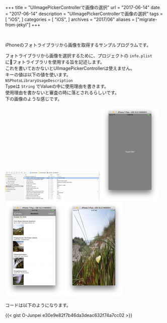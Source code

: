 +++
title = "UIImagePickerControllerで画像の選択"
url = "2017-06-14"
date = "2017-06-14"
description = "UIImagePickerControllerで画像の選択"
tags = [
    "iOS",
]
categories = [
    "iOS",
]
archives = "2017/06"
aliases = ["migrate-from-jekyl"]
+++

<br>

iPhoneのフォトライブラリから画像を取得するサンプルプログラムです。  

フォトライブラリから画像を選択するために、プロジェクトの `info.plist` にフォトライブラリを使用する旨を記述します。  
これを書いておかないとUIImagePickerControllerは使えません。  
キーの値は以下の値を使います。  
`NSPhotoLibraryUsageDescription`  
Typeは `String` でValueの中に使用理由を書きます。  
使用理由を書かないと審査の時に落とされるらしいです。  
下の画像のような感じです。  

![alt](1.png)
![alt](2.png)
![alt](3.png)
![alt](4.png)


コードは以下のようになります。

{{< gist O-Junpei e30e9e82f7b46da3deac632f74a7cc02 >}}
